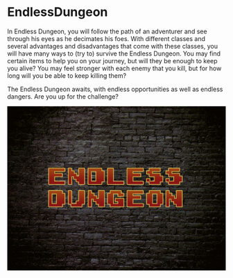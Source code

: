 # EndlessDungeon

  In Endless Dungeon, you will follow the path of an adventurer and see through his eyes as he decimates his foes. With different classes and several advantages and disadvantages that come with these classes, you will have many ways to (try to) survive the Endless Dungeon. You may find certain items to help you on your journey, but will they be enough to keep you alive? You may feel stronger with each enemy that you kill, but for how long will you be able to keep killing them?
  
  The Endless Dungeon awaits, with endless opportunities as well as endless dangers. Are you up for the challenge?

![Endless Dungeon](https://github.com/CanOzgurel/2B.EndlessDungeon/blob/unstable/res/dungeon.jpg)
